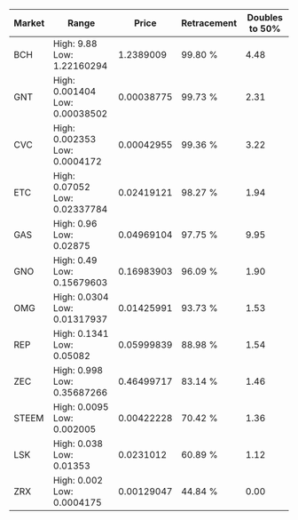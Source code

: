 | Market | Range | Price| Retracement | Doubles to 50% |
| --- | --- | --- | --- | --- |
| BCH | High: 9.88<br />Low: 1.22160294 | 1.2389009 | 99.80 % | 4.48 |
| GNT | High: 0.001404<br />Low: 0.00038502 | 0.00038775 | 99.73 % | 2.31 |
| CVC | High: 0.002353<br />Low: 0.0004172 | 0.00042955 | 99.36 % | 3.22 |
| ETC | High: 0.07052<br />Low: 0.02337784 | 0.02419121 | 98.27 % | 1.94 |
| GAS | High: 0.96<br />Low: 0.02875 | 0.04969104 | 97.75 % | 9.95 |
| GNO | High: 0.49<br />Low: 0.15679603 | 0.16983903 | 96.09 % | 1.90 |
| OMG | High: 0.0304<br />Low: 0.01317937 | 0.01425991 | 93.73 % | 1.53 |
| REP | High: 0.1341<br />Low: 0.05082 | 0.05999839 | 88.98 % | 1.54 |
| ZEC | High: 0.998<br />Low: 0.35687266 | 0.46499717 | 83.14 % | 1.46 |
| STEEM | High: 0.0095<br />Low: 0.002005 | 0.00422228 | 70.42 % | 1.36 |
| LSK | High: 0.038<br />Low: 0.01353 | 0.0231012 | 60.89 % | 1.12 |
| ZRX | High: 0.002<br />Low: 0.0004175 | 0.00129047 | 44.84 % | 0.00 |
